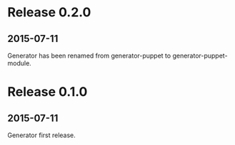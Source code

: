 # Release 0.2.0
## 2015-07-11

Generator has been renamed from generator-puppet to generator-puppet-module.

# Release 0.1.0
## 2015-07-11

Generator first release.
